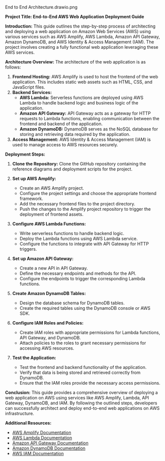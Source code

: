 End to End Architecture.drawio.png

**Project Title: End-to-End AWS Web Application Deployment Guide**

**Introduction:**
This guide outlines the step-by-step process of architecting and deploying a web application on Amazon Web Services (AWS) using various services such as AWS Amplify, AWS Lambda, Amazon API Gateway, Amazon DynamoDB, and AWS Identity & Access Management (IAM). The project involves creating a fully functional web application leveraging these AWS services.

**Architecture Overview:**
The architecture of the web application is as follows:
1. **Frontend Hosting:** AWS Amplify is used to host the frontend of the web application. This includes static web assets such as HTML, CSS, and JavaScript files.
2. **Backend Services:**
   - **AWS Lambda:** Serverless functions are deployed using AWS Lambda to handle backend logic and business logic of the application.
   - **Amazon API Gateway:** API Gateway acts as a gateway for HTTP requests to Lambda functions, enabling communication between the frontend and backend of the application.
   - **Amazon DynamoDB:** DynamoDB serves as the NoSQL database for storing and retrieving data required by the application.
3. **Access Management:** AWS Identity & Access Management (IAM) is used to manage access to AWS resources securely.

**Deployment Steps:**
1. **Clone the Repository:**
   Clone the GitHub repository containing the reference diagrams and deployment scripts for the project.

2. **Set up AWS Amplify:**
   - Create an AWS Amplify project.
   - Configure the project settings and choose the appropriate frontend framework.
   - Add the necessary frontend files to the project directory.
   - Push the changes to the Amplify project repository to trigger the deployment of frontend assets.

3. **Configure AWS Lambda Functions:**
   - Write serverless functions to handle backend logic.
   - Deploy the Lambda functions using AWS Lambda service.
   - Configure the functions to integrate with API Gateway for HTTP triggers.

4. **Set up Amazon API Gateway:**
   - Create a new API in API Gateway.
   - Define the necessary endpoints and methods for the API.
   - Configure the endpoints to trigger the corresponding Lambda functions.

5. **Create Amazon DynamoDB Tables:**
   - Design the database schema for DynamoDB tables.
   - Create the required tables using the DynamoDB console or AWS SDK.

6. **Configure IAM Roles and Policies:**
   - Create IAM roles with appropriate permissions for Lambda functions, API Gateway, and DynamoDB.
   - Attach policies to the roles to grant necessary permissions for accessing AWS resources.

7. **Test the Application:**
   - Test the frontend and backend functionality of the application.
   - Verify that data is being stored and retrieved correctly from DynamoDB.
   - Ensure that the IAM roles provide the necessary access permissions.

**Conclusion:**
This guide provides a comprehensive overview of deploying a web application on AWS using services like AWS Amplify, Lambda, API Gateway, DynamoDB, and IAM. By following the outlined steps, developers can successfully architect and deploy end-to-end web applications on AWS infrastructure.

**Additional Resources:**
- [AWS Amplify Documentation](https://docs.amplify.aws/)
- [AWS Lambda Documentation](https://docs.aws.amazon.com/lambda/)
- [Amazon API Gateway Documentation](https://docs.aws.amazon.com/apigateway/)
- [Amazon DynamoDB Documentation](https://docs.aws.amazon.com/dynamodb/)
- [AWS IAM Documentation](https://docs.aws.amazon.com/iam/)
